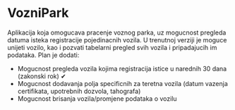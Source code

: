 # VozniPark
Aplikacija koja omogucava pracenje voznog parka, uz mogucnost pregleda datuma isteka registracije pojedinacnih vozila.
U trenutnoj verziji je moguce unijeti vozilo, kao i pozvati tabelarni pregled svih vozila i pripadajucih im podataka.
Plan je dodati:
- Mogucnost pregleda vozila kojima registracija istice u narednih 30 dana (zakonski rok) ✔
- Mogucnost dodavanja polja specificnih za teretna vozila (datum vazenja certifikata, upotrebnih dozvola, tahografa)
- Mogucnost brisanja vozila/promjene podataka o vozilu
